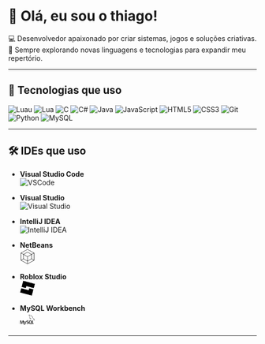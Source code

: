 # 👋 Olá, eu sou o thiago!

💻 Desenvolvedor apaixonado por criar sistemas, jogos e soluções criativas.  
📌 Sempre explorando novas linguagens e tecnologias para expandir meu repertório.  

---


## 🚀 Tecnologias que uso

<p align="left">
  <img src="https://api.iconify.design/simple-icons:luau.svg?color=%23349DFF" alt="Luau" width="40" height="40"/>
  <img src="https://api.iconify.design/simple-icons:lua.svg?color=%232C2D72" alt="Lua" width="40" height="40"/>
  <img src="https://api.iconify.design/simple-icons:c.svg?color=%2300599C" alt="C" width="40" height="40"/>
  <img src="https://api.iconify.design/simple-icons:csharp.svg?color=%23239120" alt="C#" width="40" height="40"/>
  <img src="https://cdn.jsdelivr.net/gh/devicons/devicon/icons/java/java-original.svg" width="50" height="50" alt="Java"/>
  <img src="https://api.iconify.design/simple-icons:javascript.svg?color=%23F7E018" alt="JavaScript" width="40" height="40"/>
  <img src="https://api.iconify.design/simple-icons:html5.svg?color=%23E34F26" alt="HTML5" width="40" height="40"/>
  <img src="https://api.iconify.design/simple-icons:css3.svg?color=%231572B6" alt="CSS3" width="40" height="40"/>
  <img src="https://api.iconify.design/simple-icons:git.svg?color=%23F05032" alt="Git" width="40" height="40"/>
  <img src="https://api.iconify.design/simple-icons:python.svg?color=%233776AB" alt="Python" width="40" height="40"/>
  <img src="https://api.iconify.design/simple-icons:mysql.svg?color=%230077B8" alt="MySQL" width="40" height="40"/>
</p>

---

## 🛠 IDEs que uso

- **Visual Studio Code**  
  <img src="https://api.iconify.design/simple-icons:visualstudiocode.svg?color=%23007ACC" width="30" height="30" alt="VSCode"/>

- **Visual Studio**  
  <img src="https://api.iconify.design/simple-icons:visualstudio.svg?color=%235C2D91" width="30" height="30" alt="Visual Studio"/>

- **IntelliJ IDEA**  
  <img src="https://api.iconify.design/simple-icons:intellijidea.svg?color=%23FF6B00" width="30" height="30" alt="IntelliJ IDEA"/>

- **NetBeans**  
  <img src="./images/netbeans.svg" width="30" height="30" alt="NetBeans"/>

- **Roblox Studio**  
  <img src="./images/robloxstudio.svg" width="30" height="30" alt="Roblox Studio"/>

- **MySQL Workbench**  
  <img src="./images/mysql.svg" width="30" height="30" alt="MySQL Workbench"/>

---
